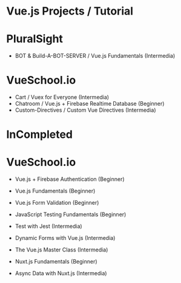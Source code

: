 # Vue.js Projects / Tutorial

# PluralSight

- BOT & Build-A-BOT-SERVER / Vue.js Fundamentals (Intermedia)


# VueSchool.io

- Cart / Vuex for Everyone (Intermedia)
- Chatroom / Vue.js + Firebase Realtime Database (Beginner)
- Custom-Directives / Custom Vue Directives (Intermedia)


# InCompleted

# VueSchool.io
- Vue.js + Firebase Authentication (Beginner)

- Vue.js Fundamentals (Beginner)
- Vue.js Form Validation (Beginner)

- JavaScript Testing Fundamentals (Beginner) 
- Test with Jest (Intermedia)

- Dynamic Forms with Vue.js (Intermedia)

- The Vue.js Master Class (Intermedia)

- Nuxt.js Fundamentals (Beginner)
- Async Data with Nuxt.js (Intermedia)

